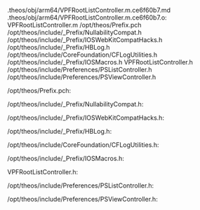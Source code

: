 .theos/obj/arm64/VPFRootListController.m.ce6f60b7.md .theos/obj/arm64/VPFRootListController.m.ce6f60b7.o: \
  VPFRootListController.m /opt/theos/Prefix.pch \
  /opt/theos/include/_Prefix/NullabilityCompat.h \
  /opt/theos/include/_Prefix/IOSWebKitCompatHacks.h \
  /opt/theos/include/_Prefix/HBLog.h \
  /opt/theos/include/CoreFoundation/CFLogUtilities.h \
  /opt/theos/include/_Prefix/IOSMacros.h VPFRootListController.h \
  /opt/theos/include/Preferences/PSListController.h \
  /opt/theos/include/Preferences/PSViewController.h

/opt/theos/Prefix.pch:

/opt/theos/include/_Prefix/NullabilityCompat.h:

/opt/theos/include/_Prefix/IOSWebKitCompatHacks.h:

/opt/theos/include/_Prefix/HBLog.h:

/opt/theos/include/CoreFoundation/CFLogUtilities.h:

/opt/theos/include/_Prefix/IOSMacros.h:

VPFRootListController.h:

/opt/theos/include/Preferences/PSListController.h:

/opt/theos/include/Preferences/PSViewController.h:
